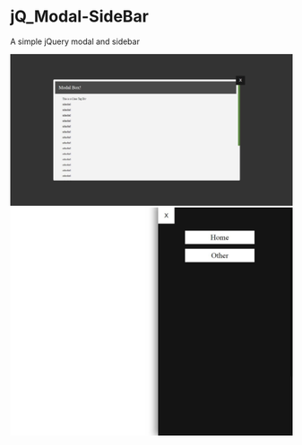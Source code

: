 # jQ_Modal-SideBar
A simple jQuery modal and sidebar

![Screenshot](modal.JPG)
![Screenshot](sidebar.JPG)
